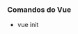 ### Comandos do Vue

- vue init <template> <name-project>
<!-- Comando usando para iniciar um projeto com uma pré configuração padrão -->